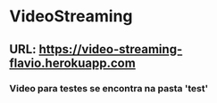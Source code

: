 # VideoStreaming
## URL: https://video-streaming-flavio.herokuapp.com
### Video para testes se encontra na pasta 'test'
